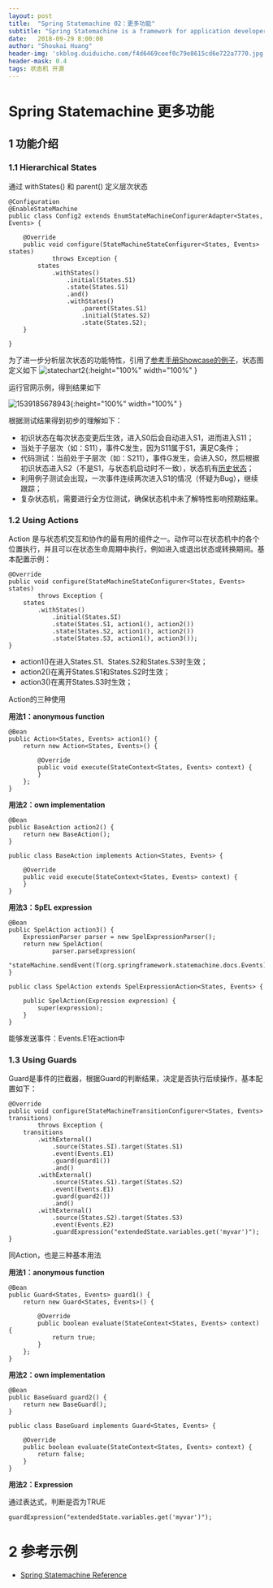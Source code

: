```yaml
---
layout: post
title:  "Spring Statemachine 02：更多功能"
subtitle: "Spring Statemachine is a framework for application developers to use state machine concepts with Spring applications."
date:   2018-09-29 8:00:00
author: "Shoukai Huang"
header-img: 'skblog.duiduiche.com/f4d6469ceef0c79e8615cd6e722a7770.jpg'
header-mask: 0.4
tags: 状态机 开源
---
```

# Spring Statemachine 更多功能

## 1 功能介绍

### 1.1 Hierarchical States

通过 withStates() 和 parent() 定义层次状态

```
@Configuration
@EnableStateMachine
public class Config2 extends EnumStateMachineConfigurerAdapter<States, Events> {

    @Override
    public void configure(StateMachineStateConfigurer<States, Events> states)
            throws Exception {
        states
            .withStates()
                .initial(States.S1)
                .state(States.S1)
                .and()
                .withStates()
                    .parent(States.S1)
                    .initial(States.S2)
                    .state(States.S2);
    }

}
```

为了进一步分析层次状态的功能特性，引用了[参考手册Showcase的例子](https://docs.spring.io/spring-statemachine/docs/2.0.2.RELEASE/reference/htmlsingle/#statemachine-examples-showcase)，状态图定义如下
![statechart2](http://skblog.duiduiche.com/statechart2.png){:height="100%" width="100%" }

运行官网示例，得到结果如下

![1539185678943](http://skblog.duiduiche.com/1539185678943.jpg){:height="100%" width="100%" }

根据测试结果得到初步的理解如下：

* 初识状态在每次状态变更后生效，进入S0后会自动进入S1，进而进入S11；
* 当处于子层次（如：S11），事件C发生，因为S11属于S1，满足C条件；
* 代码测试：当前处于子层次（如：S211），事件G发生，会进入S0，然后根据初识状态进入S2（不是S1，与状态机启动时不一致），状态机有[历史状态](https://docs.spring.io/spring-statemachine/docs/2.0.2.RELEASE/reference/htmlsingle/#history-state)；
* 利用例子测试会出现，一次事件连续两次进入S1的情况（怀疑为Bug），继续跟踪；
* 复杂状态机，需要进行全方位测试，确保状态机中未了解特性影响预期结果。

### 1.2 Using Actions

Action 是与状态机交互和协作的最有用的组件之一。动作可以在状态机中的各个位置执行，并且可以在状态生命周期中执行，例如进入或退出状态或转换期间。基本配置示例：

```
@Override
public void configure(StateMachineStateConfigurer<States, Events> states)
        throws Exception {
    states
        .withStates()
            .initial(States.SI)
            .state(States.S1, action1(), action2())
            .state(States.S2, action1(), action2())
            .state(States.S3, action1(), action3());
}
```

* action1()在进入States.S1、States.S2和States.S3时生效；
* action2()在离开States.S1和States.S2时生效；
* action3()在离开States.S3时生效；

Action的三种使用

**用法1：anonymous function**

```
@Bean
public Action<States, Events> action1() {
    return new Action<States, Events>() {

        @Override
        public void execute(StateContext<States, Events> context) {
        }
    };
}
```

**用法2：own implementation**

```
@Bean
public BaseAction action2() {
    return new BaseAction();
}

public class BaseAction implements Action<States, Events> {

    @Override
    public void execute(StateContext<States, Events> context) {
    }
}

```

**用法3：SpEL expression**

```
@Bean
public SpelAction action3() {
    ExpressionParser parser = new SpelExpressionParser();
    return new SpelAction(
            parser.parseExpression(
                    "stateMachine.sendEvent(T(org.springframework.statemachine.docs.Events).E1)"));
}

public class SpelAction extends SpelExpressionAction<States, Events> {

    public SpelAction(Expression expression) {
        super(expression);
    }
}
```
能够发送事件：Events.E1在action中


### 1.3 Using Guards

Guard是事件的拦截器，根据Guard的判断结果，决定是否执行后续操作，基本配置如下：

```
@Override
public void configure(StateMachineTransitionConfigurer<States, Events> transitions)
        throws Exception {
    transitions
        .withExternal()
            .source(States.SI).target(States.S1)
            .event(Events.E1)
            .guard(guard1())
            .and()
        .withExternal()
            .source(States.S1).target(States.S2)
            .event(Events.E1)
            .guard(guard2())
            .and()
        .withExternal()
            .source(States.S2).target(States.S3)
            .event(Events.E2)
            .guardExpression("extendedState.variables.get('myvar')");
}
```

同Action，也是三种基本用法

**用法1：anonymous function**

```
@Bean
public Guard<States, Events> guard1() {
    return new Guard<States, Events>() {

        @Override
        public boolean evaluate(StateContext<States, Events> context) {
            return true;
        }
    };
}
```

**用法2：own implementation**

```
@Bean
public BaseGuard guard2() {
    return new BaseGuard();
}

public class BaseGuard implements Guard<States, Events> {

    @Override
    public boolean evaluate(StateContext<States, Events> context) {
        return false;
    }
}
```

**用法2：Expression**

通过表达式，判断是否为TRUE

```
guardExpression("extendedState.variables.get('myvar')");
```


# 2 参考示例
* [Spring Statemachine Reference](https://docs.spring.io/spring-statemachine/docs/2.0.2.RELEASE/reference/htmlsingle)







